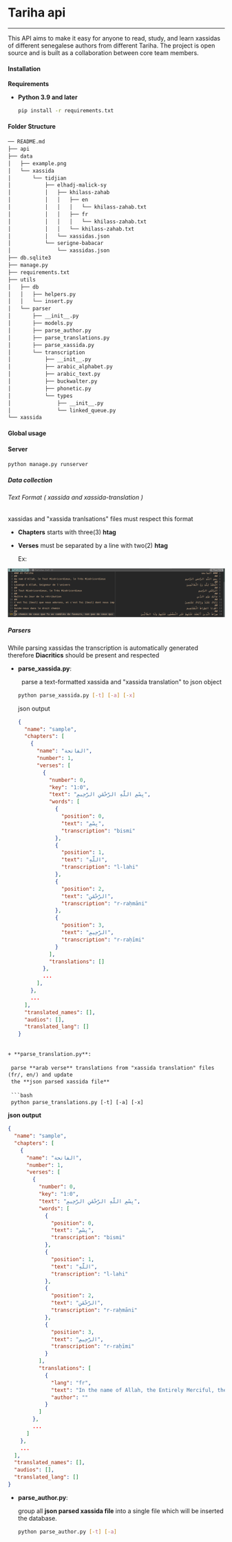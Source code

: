 # Tariha api

---

This API aims to make it easy for anyone to read, study, and learn xassidas of different senegalese authors from different Tariha. The project is open source and is built as a collaboration between core team members.

#### Installation

**Requirements**

- **Python 3.9 and later**
  
  ```bash
  pip install -r requirements.txt
  ```

#### Folder Structure

```bash
── README.md
├── api
├── data
│   ├── example.png
│   └── xassida
│       └── tidjian
│           ├── elhadj-malick-sy
│           │   ├── khilass-zahab
│           │   │   ├── en
│           │   │   │   └── khilass-zahab.txt
│           │   │   ├── fr
│           │   │   │   └── khilass-zahab.txt
│           │   │   └── khilass-zahab.txt
│           │   └── xassidas.json
│           └── serigne-babacar
│               └── xassidas.json
├── db.sqlite3
├── manage.py
├── requirements.txt
├── utils
│   ├── db
│   │   ├── helpers.py
│   │   └── insert.py
│   └── parser
│       ├── __init__.py
│       ├── models.py
│       ├── parse_author.py
│       ├── parse_translations.py
│       ├── parse_xassida.py
│       └── transcription
│           ├── __init__.py
│           ├── arabic_alphabet.py
│           ├── arabic_text.py
│           ├── buckwalter.py
│           ├── phonetic.py
│           └── types
│               ├── __init__.py
│               └── linked_queue.py
└── xassida
```

#### Global usage

#### Server

```bash
python manage.py runserver
```

##### Data collection

###### Text Format ( xassida and xassida-translation )

xassidas and "xassida tranlsations" files must respect this format

- **Chapters** starts with three(3) **htag**

- **Verses** must be separated by a line with two(2) **htag**
  
  Ex:

![example.png](data/example.png)

##### Parsers
  While parsing xassidas the transcription is automatically generated
  therefore **Diacritics** should be present and respected

+ **parse_xassida.py**:
  
    parse a text-formatted xassida and "xassida translation" to json object
  
  ```bash
  python parse_xassida.py [-t] [-a] [-x]
  ```
  json output
  ```json
  {
    "name": "sample",
    "chapters": [
      {
        "name": "الفاتحة",
        "number": 1,
        "verses": [
          {
            "number": 0,
            "key": "1:0",
            "text": "بِسْمِ اللَّهِ الرَّحْمَٰنِ الرَّحِيمِ",
            "words": [
              {
                "position": 0,
                "text": "بِسْمِ",
                "transcription": "bismi"
              },
              {
                "position": 1,
                "text": "اللَّهِ",
                "transcription": "l-lahi"
              },
              {
                "position": 2,
                "text": "الرَّحْمَٰنِ",
                "transcription": "r-raḥmāni"
              },
              {
                "position": 3,
                "text": "الرَّحِيمِ",
                "transcription": "r-raḥīmi"
              }
            ],
            "translations": []
          },
          ...
        ],
      },
      ...
    ],
    "translated_names": [],
    "audios": [],
    "translated_lang": []
  }
 ```
  
+ **parse_translation.py**:
  
  parse **arab verse** translations from "xassida translation" files (fr/, en/) and update 
  the **json parsed xassida file**
  
  ```bash
  python parse_translations.py [-t] [-a] [-x]
  ```
  **json output**
  ```json
  {
    "name": "sample",
    "chapters": [
      {
        "name": "الفاتحة",
        "number": 1,
        "verses": [
          {
            "number": 0,
            "key": "1:0",
            "text": "بِسْمِ اللَّهِ الرَّحْمَٰنِ الرَّحِيمِ",
            "words": [
              {
                "position": 0,
                "text": "بِسْمِ",
                "transcription": "bismi"
              },
              {
                "position": 1,
                "text": "اللَّهِ",
                "transcription": "l-lahi"
              },
              {
                "position": 2,
                "text": "الرَّحْمَٰنِ",
                "transcription": "r-raḥmāni"
              },
              {
                "position": 3,
                "text": "الرَّحِيمِ",
                "transcription": "r-raḥīmi"
              }
            ],
            "translations": [
              {
                "lang": "fr",
                "text": "In the name of Allah, the Entirely Merciful, the Especially Merciful.",
                "author": ""
              }
            ]
          },
          ...
        ]
      },
      ...
    ],
    "translated_names": [],
    "audios": [],
    "translated_lang": []
  }
  ```

+ **parse_author.py**:
  
  group all **json parsed xassida file** into a single file which will be inserted
  the database.
  
  ```bash
  python parse_author.py [-t] [-a]
  ```
